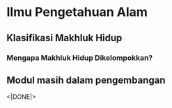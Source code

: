 # Ilmu Pengetahuan Alam
## Klasifikasi Makhluk Hidup
### Mengapa Makhluk Hidup Dikelompokkan?  

## Modul masih dalam pengembangan

<|DONE|>
